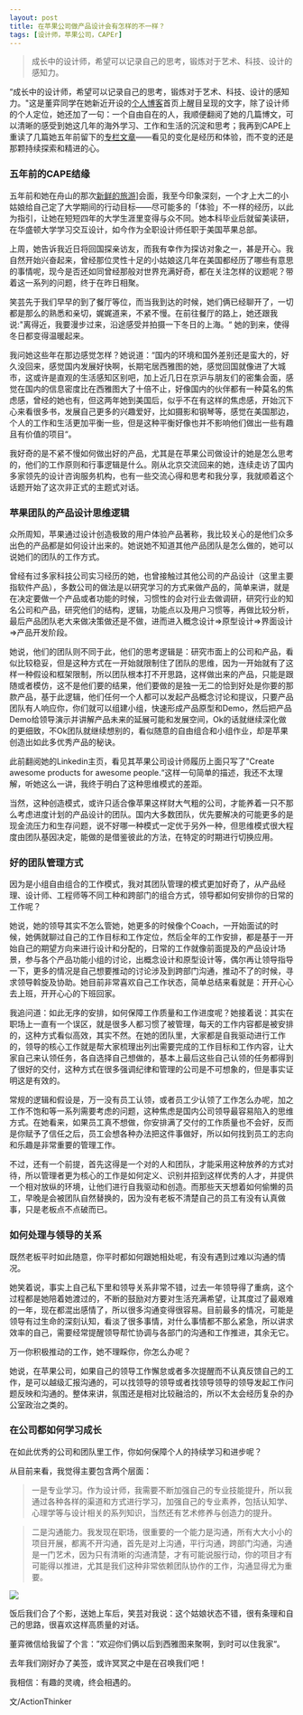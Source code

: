 ```yaml
---
layout: post
title: 在苹果公司做产品设计会有怎样的不一样？
tags: [设计师，苹果公司，CAPEr]
---
```


> 成长中的设计师，希望可以记录自己的思考，锻炼对于艺术、科技、设计的感知力。

“成长中的设计师，希望可以记录自己的思考，锻炼对于艺术、科技、设计的感知力。"这是董弈同学在她新近开设的[个人博客](https://ellendesign.github.io/)首页上醒目呈现的文字，除了设计师的个人定位，她还加了一句：一个自由自在的人，我顺便翻阅了她的几篇博文，可以清晰的感受到她这几年的海外学习、工作和生活的沉淀和思考；我再到CAPE上重读了几篇她五年前留下的[专栏文章](http://hicape.com/category/column/ellen/)——看见的变化是经历和体验，而不变的还是那颗持续探索和精进的心。

### 五年前的CAPE结缘
五年前和她在舟山的那次[新鲜的旅游](http://hicape.com/2012/10/fresh-travel/)]会面，我至今印象深刻，一个才上大二的小姑娘给自己定了大学期间的行动目标——尽可能多的「体验」不一样的经历，以此为指引，让她在短短四年的大学生涯里变得与众不同。她本科毕业后就留美读研，在华盛顿大学学习交互设计，如今作为全职设计师任职于美国苹果总部。

上周，她告诉我近日将回国探亲访友，而我有幸作为探访对象之一，甚是开心。我自然开始兴奋起来，曾经那位灵性十足的小姑娘这几年在美国都经历了哪些有意思的事情呢，现今是否还如同曾经那般对世界充满好奇，都在关注怎样的议题呢？带着这一系列的问题，终于在昨日相聚。

笑芸先于我们早早的到了餐厅等位，而当我到达的时候，她们俩已经聊开了，一切都是那么的熟悉和亲切，娓娓道来，不紧不慢。在前往餐厅的路上，她还跟我说:"离得近，我要漫步过来，沿途感受并拍摄一下冬日的上海。“ 她的到来，使得冬日都变得温暖起来。

我问她这些年在那边感觉怎样？她说道：“国内的环境和国外差别还是蛮大的，好久没回来，感觉国内发展好快啊，长期宅居西雅图的她，感觉回国就像进了大城市，这或许是直观的生活感知区别吧，加上近几日在京沪与朋友们的密集会面，感觉在国内的信息密度比在西雅图大了十倍不止，好像国内的伙伴都有一种莫名的焦虑感，曾经的她也有，但这两年她到美国后，似乎不在有这样的焦虑感，开始沉下心来看很多书，发展自己更多的兴趣爱好，比如摄影和钢琴等，感觉在美国那边，个人的工作和生活更加平衡一些，但是这种平衡好像也并不影响他们做出一些有趣且有价值的项目“。

我好奇的是不紧不慢如何做出好的产品，尤其是在苹果公司做设计的她是怎么思考的，他们的工作原则和行事逻辑是什么。刚从北京交流回来的她，连续走访了国内多家领先的设计咨询服务机构，也有一些交流心得和思考和我分享，我就顺着这个话题开始了这次非正式的主题式对话。


### 苹果团队的产品设计思维逻辑
众所周知，苹果通过设计创造极致的用户体验产品著称，我比较关心的是他们众多出色的产品都是如何设计出来的。她说她不知道其他产品团队是怎么做的，她可以说她们的团队的工作方式。

曾经有过多家科技公司实习经历的她，也曾接触过其他公司的产品设计（这里主要指软件产品），多数公司的做法是以研究学习的方式来做产品的，简单来讲，就是在决定要做一个产品或者功能的时候，习惯性的会对行业去做调研，研究行业的知名公司和产品，研究他们的结构，逻辑，功能点以及用户习惯等，再做比较分析，最后产品团队老大来做决策做还是不做，进而进入概念设计=>原型设计=>界面设计=>产品开发阶段。

她说，他们的团队则不同于此，他们的思考逻辑是：研究市面上的公司和产品，看似比较稳妥，但是这种方式在一开始就限制住了团队的思维，因为一开始就有了这样一种假设和框架限制，所以团队根本打不开思路，这样做出来的产品，只能是跟随或者模仿，这不是他们要的结果，他们要做的是独一无二的恰到好处是你要的那款产品，基于此逻辑，他们任何一个人都可以发起产品概念讨论和提议，只要产品团队有人响应你，你们就可以组建小组，快速形成产品原型和Demo，然后把产品Demo给领导演示并讲解产品未来的延展可能和发展空间，Ok的话就继续深化做的更细致，不Ok团队就继续想别的，看似随意的自由组合和小组作业，却是苹果创造出如此多优秀产品的秘诀。

此前翻阅她的Linkedin主页，看见其苹果公司设计师履历上面只写了"Create awesome products for awesome people.“这样一句简单的描述，我还不太理解，听她这么一讲，我终于明白了这种思维模式的差距。

当然，这种创造模式，或许只适合像苹果这样财大气粗的公司，才能养着一只不那么考虑进度计划的产品设计的团队。国内大多数团队，优先要解决的可能更多的是现金流压力和生存问题，说不好哪一种模式一定优于另外一种，但思维模式很大程度由团队基因决定，能做的是借鉴彼此的方法，在特定的时期进行切换应用。

### 好的团队管理方式
因为是小组自由组合的工作模式，我对其团队管理的模式更加好奇了，从产品经理、设计师、工程师等不同工种和跨部门的组合方式，领导都如何安排你的日常的工作呢？

她说，她的领导其实不怎么管她，她更多的时候像个Coach，一开始面试的时候，她俩就聊过自己的工作目标和工作定位，然后全年的工作安排，都是基于一开始自己的期望方向来进行设计和分配的，日常的工作就像前面提及的产品设计场景，参与各个产品功能小组的讨论，出概念设计和原型设计等，偶尔再让领导指导一下，更多的情况是自己想要推动的讨论涉及到跨部门沟通，推动不了的时候，寻求领导斡旋及协助。她目前非常喜欢自己工作状态，简单总结来看就是：开开心心去上班，开开心心的下班回家。

我追问道：如此无序的安排，如何保障工作质量和工作进度呢？她接着说：其实在职场上一直有一个误区，就是很多人都习惯了被管理，每天的工作内容都是被安排的，这种方式看似高效，其实不然。在她的团队里，大家都是自我驱动进行工作的，领导的核心工作就是帮大家梳理出列出需要完成的工作目标和工作内容，让大家自己来认领任务，各自选择自己想做的，基本上最后这些自己认领的任务都得到了很好的交付，这种方式在很多强调纪律和管理的公司是不可想象的，但是事实证明这是有效的。

常规的逻辑和假设是，万一没有员工认领，或者员工少认领了工作怎么办呢，加之工作不饱和等一系列需要考虑的问题，这种焦虑是国内公司领导最容易陷入的思维方式。在她看来，如果员工真不想做，你安排满了交付的工作质量也不会好，反而是你赋予了信任之后，员工会想各种办法把这件事做好，所以如何找到员工的志向和乐趣是非常重要的管理工作。

不过，还有一个前提，首先这得是一个对的人和团队，才能采用这种放养的方式对待，所以管理者更为核心的工作是如何定义、识别并招到这样优秀的人才，并提供一个相对放纵的环境，让他们进行自我驱动和创造。而那些天天想着如何偷懒的员工，早晚是会被团队自然替换的，因为没有老板不清楚自己的员工有没有认真做事，只是老板点不点破而已。

### 如何处理与领导的关系
既然老板平时如此随意，你平时都如何跟她相处呢，有没有遇到过难以沟通的情况。

她笑着说，事实上自己私下里和领导关系非常不错，过去一年领导得了重病，这个过程都是她陪着她渡过的，不断的鼓励对方要对生活充满希望，让其度过了最艰难的一年，现在都混出感情了，所以很多沟通变得很容易。目前最多的情况，可能是领导有过生命的深刻认知，看淡了很多事情，对什么事情都不那么紧急，所以讲求效率的自己，需要经常提醒领导帮忙协调与各部门的沟通和工作推进，其余无它。

万一你积极推动的工作，她不理睬你，你怎么办呢？

她说，在苹果公司，如果自己的领导工作懈怠或者多次提醒而不认真反馈自己的工作，是可以越级汇报沟通的，可以找领导的领导或者找领导领导的领导发起工作问题反映和沟通的。整体来讲，氛围还是相对比较融洽的，所以不太会经历复杂的办公室政治之类的。

### 在公司都如何学习成长

在如此优秀的公司和团队里工作，你如何保障个人的持续学习和进步呢？

从目前来看，我觉得主要包含两个层面：
>一是专业学习。作为设计师，我需要不断加强自己的专业技能提升，所以我通过各种各样的渠道和方式进行学习，加强自己的专业素养，包括认知学、心理学等与设计相关的系列知识，当然还有艺术修养与创造力的提升。
 
>二是沟通能力。我发现在职场，很重要的一个能力是沟通，所有大大小小的项目开展，都离不开沟通，首先是对上沟通，平行沟通，跨部门沟通，沟通是一门艺术，因为只有清晰的沟通清楚，才有可能说服行动，你的项目才有可能得以推进，尤其是我们这种非常依赖团队协作的工作，沟通显得尤为重要。

![](https://ws2.sinaimg.cn/large/006tKfTcgy1fltgxvei9tj31400u0q7e.jpg)

饭后我们合了个影，送她上车后，笑芸对我说：这个姑娘状态不错，很有条理和自己的思路，很喜欢这样高质量的对话。

董弈微信给我留了个言：”欢迎你们俩以后到西雅图来聚啊，到时可以住我家“。

去年我们刚好办了美签，或许冥冥之中是在召唤我们吧！

我相信：有趣的灵魂，终会相遇的。


文/ActionThinker


